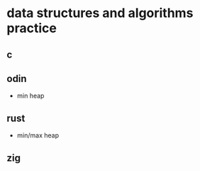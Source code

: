 # data structures and algorithms practice

## c

## odin
- min heap

## rust
- min/max heap

## zig
